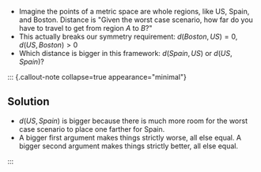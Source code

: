 - Imagine the points of a metric space are whole regions, like US, Spain, and Boston. Distance is "Given the worst case scenario, how far do you have to travel to get from region $A$ to $B$?"
- This actually breaks our symmetry requirement: $d(Boston,US)=0, d(US,Boston) > 0$
- Which distance is bigger in this framework: $d(Spain,US)$ or $d(US,Spain)$?

::: {.callout-note collapse=true appearance="minimal"}
## Solution
- $d(US,Spain)$ is bigger because there is much more room for the worst case scenario to place one farther for Spain.
- A bigger first argument makes things strictly worse, all else equal. A bigger second argument makes things strictly better, all else equal.

:::